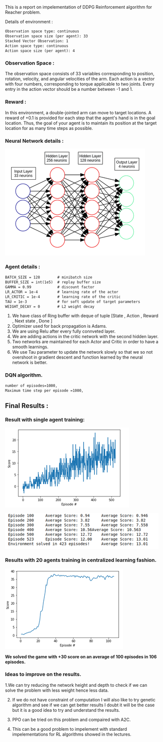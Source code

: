 This is a report on impelementation of DDPG Reinforcement algorithm for Reacher problem.

Details of environment :
```
Observation space type: continuous
Observation space size (per agent): 33
Stacked Vector Observation: 1
Action space type: continuous
Action space size (per agent): 4
```

### Observation Space :

The observation space consists of 33 variables corresponding to position, rotation, velocity, and angular velocities of the arm. 
Each action is a vector with four numbers, corresponding to torque applicable to two joints.
Every entry in the action vector should be a number between -1 and 1.


### Reward :
In this environment, a double-jointed arm can move to target locations.
A reward of +0.1 is provided for each step that the agent's hand is in the goal location.
Thus, the goal of your agent is to maintain its position at the target location for as many time steps as possible.


### Neural Network details :
![](https://github.com/harshkakashaniya/Richi-Reacher/blob/main/images/Neural_netowork_20.png)

### Agent details :
```
BATCH_SIZE = 128        # minibatch size
BUFFER_SIZE = int(1e5)  # replay buffer size
GAMMA = 0.99            # discount factor
LR_ACTOR = 1e-4         # learning rate of the actor 
LR_CRITIC = 1e-4        # learning rate of the critic
TAU = 1e-3              # for soft update of target parameters
WEIGHT_DECAY = 0        # L2 weight decay

```

1. We have class of Ring buffer with deque of tuple [State , Action , Reward , Next state , Done ]
2. Optimizer used for back propagation is Adams.
3. We are using Relu after every fully connveted layer.
4. We are adding actions in the critic network with the second hidden layer.
5. Two networks are maintained for each Actor and Critic in order to have a smooth learnings.
6. We use Tau parameter to update the network slowly so that we so not overshoot in gradient descent and function learned by the neural network is better.

### DQN algorithm.
```
number of episodes=1000, 
Maximum time step per episode =1000,
```

## Final Results :

### Result with single agent training:
![](https://github.com/harshkakashaniya/Minion_robot/blob/main/Banana_navigation/3_layer_network_1.png)

![](https://github.com/harshkakashaniya/Minion_robot/blob/main/Banana_navigation/3_layer_network_2.png)


### Results with 20 agents training in centralized learning fashion.

![](https://github.com/harshkakashaniya/Richi-Reacher/blob/main/images/20_agents.png)

**We solved the game with +30 score on an average of 100 episodes in 106 episodes.**


### Ideas to improve on the results.
1.We can try reducing the network height and depth to check if we can solve the problem with less weight hence less data.

2. If we do not have constraint of computation I will also like to try genetic algorithm and see if we can get better results I doubt it will be the case but it is a good idea to try and understand the results.

3. PPO can be tried on this problem and compaired with A2C.

4. This can be a good problem to impelement with standard impelementations for RL algorithms showed in the lectures.
